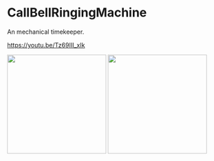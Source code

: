 # CallBellRingingMachine
An mechanical timekeeper.

https://youtu.be/Tz69III_xIk

<img src="http://ashija.net/img/FingerBell1.JPG" width="230px">
<img src="http://ashija.net/img/FingerBell2.JPG" width="230px">
